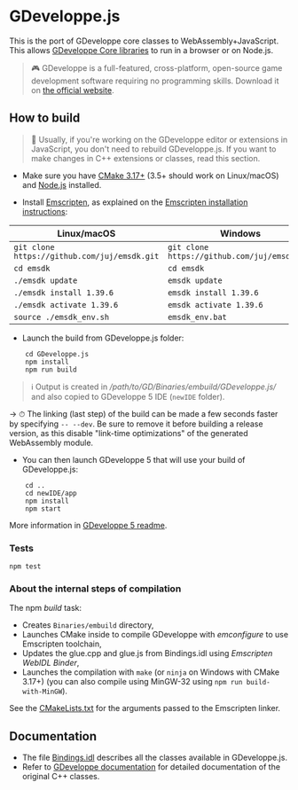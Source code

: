 # GDeveloppe.js

This is the port of GDeveloppe core classes to WebAssembly+JavaScript. This allows [GDeveloppe Core libraries](https://github.com/4ian/GDeveloppe) to run in a browser or on Node.js.

> 🎮 GDeveloppe is a full-featured, cross-platform, open-source game development software requiring no programming skills. Download it on [the official website](https://gdevelop-app.com).

## How to build

> 👋 Usually, if you're working on the GDeveloppe editor or extensions in JavaScript, you don't need to rebuild GDeveloppe.js. If you want to make changes in C++ extensions or classes, read this section.

- Make sure you have [CMake 3.17+](http://www.cmake.org/) (3.5+ should work on Linux/macOS) and [Node.js](https://nodejs.org/) installed.

- Install [Emscripten](https://github.com/kripken/emscripten), as explained on the [Emscripten installation instructions](http://kripken.github.io/emscripten-site/docs/getting_started/downloads.html):

| Linux/macOS                                  | Windows                                      |
| -------------------------------------------- | -------------------------------------------- |
| `git clone https://github.com/juj/emsdk.git` | `git clone https://github.com/juj/emsdk.git` |
| `cd emsdk`                                   | `cd emsdk`                                   |
| `./emsdk update`                             | `emsdk update`                               |
| `./emsdk install 1.39.6`                     | `emsdk install 1.39.6`                       |
| `./emsdk activate 1.39.6`                    | `emsdk activate 1.39.6`                      |
| `source ./emsdk_env.sh`                      | `emsdk_env.bat`                              |

- Launch the build from GDeveloppe.js folder:

```shell
    cd GDeveloppe.js
    npm install
    npm run build
```

> ℹ️ Output is created in _/path/to/GD/Binaries/embuild/GDeveloppe.js/_ and also copied to GDeveloppe 5 IDE (`newIDE` folder).

-> ⏱ The linking (last step) of the build can be made a few seconds faster by specifying `-- --dev`. Be sure to remove it before building a release version, as this disable "link-time optimizations" of the generated WebAssembly module.

- You can then launch GDeveloppe 5 that will use your build of GDeveloppe.js:

```shell
    cd ..
    cd newIDE/app
    npm install
    npm start
```

More information in [GDeveloppe 5 readme](https://github.com/4ian/GD/blob/master/newIDE/README.md).

### Tests

```
npm test
```

### About the internal steps of compilation

The npm _build_ task:

- Creates `Binaries/embuild` directory,
- Launches CMake inside to compile GDeveloppe with _emconfigure_ to use Emscripten toolchain,
- Updates the glue.cpp and glue.js from Bindings.idl using _Emscripten WebIDL Binder_,
- Launches the compilation with `make` (or `ninja` on Windows with CMake 3.17+) (you can also compile using MinGW-32 using `npm run build-with-MinGW`).

See the [CMakeLists.txt](./CMakeLists.txt) for the arguments passed to the Emscripten linker.

## Documentation

- The file [Bindings.idl](https://github.com/4ian/GDeveloppe/blob/master/GDeveloppe.js/Bindings/Bindings.idl) describes all the classes available in GDeveloppe.js.
- Refer to [GDeveloppe documentation](https://docs.gdevelop-app.com/GDCore%20Documentation/) for detailed documentation of the original C++ classes.
